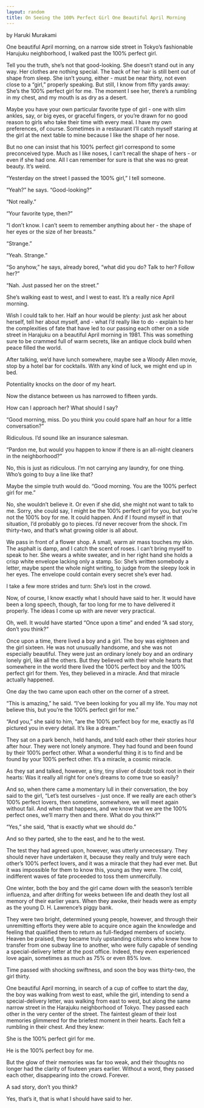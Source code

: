 ```yaml
---
layout: random
title: On Seeing the 100% Perfect Girl One Beautiful April Morning
---
```


by Haruki Murakami

One beautiful April morning, on a narrow side street in Tokyo’s fashionable Harujuku neighborhood, I walked past the 100% perfect girl.

Tell you the truth, she’s not that good-looking. She doesn’t stand out in any way. Her clothes are nothing special. The back of her hair is still bent out of shape from sleep. She isn’t young, either - must be near thirty, not even close to a “girl,” properly speaking. But still, I know from fifty yards away: She’s the 100% perfect girl for me. The moment I see her, there’s a rumbling in my chest, and my mouth is as dry as a desert.

Maybe you have your own particular favorite type of girl - one with slim ankles, say, or big eyes, or graceful fingers, or you’re drawn for no good reason to girls who take their time with every meal. I have my own preferences, of course. Sometimes in a restaurant I’ll catch myself staring at the girl at the next table to mine because I like the shape of her nose.

But no one can insist that his 100% perfect girl correspond to some preconceived type. Much as I like noses, I can’t recall the shape of hers - or even if she had one. All I can remember for sure is that she was no great beauty. It’s weird.

“Yesterday on the street I passed the 100% girl,” I tell someone.

“Yeah?” he says. “Good-looking?”

“Not really.”

“Your favorite type, then?”

“I don’t know. I can’t seem to remember anything about her - the shape of her eyes or the size of her breasts.”

“Strange.”

“Yeah. Strange.”

“So anyhow,” he says, already bored, “what did you do? Talk to her? Follow her?”

“Nah. Just passed her on the street.”

She’s walking east to west, and I west to east. It’s a really nice April morning.

Wish I could talk to her. Half an hour would be plenty: just ask her about herself, tell her about myself, and - what I’d really like to do - explain to her the complexities of fate that have led to our passing each other on a side street in Harajuku on a beautiful April morning in 1981. This was something sure to be crammed full of warm secrets, like an antique clock build when peace filled the world.

After talking, we’d have lunch somewhere, maybe see a Woody Allen movie, stop by a hotel bar for cocktails. With any kind of luck, we might end up in bed.

Potentiality knocks on the door of my heart.

Now the distance between us has narrowed to fifteen yards.

How can I approach her? What should I say?

“Good morning, miss. Do you think you could spare half an hour for a little conversation?”

Ridiculous. I’d sound like an insurance salesman.

“Pardon me, but would you happen to know if there is an all-night cleaners in the neighborhood?”

No, this is just as ridiculous. I’m not carrying any laundry, for one thing. Who’s going to buy a line like that?

Maybe the simple truth would do. “Good morning. You are the 100% perfect girl for me.”

No, she wouldn’t believe it. Or even if she did, she might not want to talk to me. Sorry, she could say, I might be the 100% perfect girl for you, but you’re not the 100% boy for me. It could happen. And if I found myself in that situation, I’d probably go to pieces. I’d never recover from the shock. I’m thirty-two, and that’s what growing older is all about.

We pass in front of a flower shop. A small, warm air mass touches my skin. The asphalt is damp, and I catch the scent of roses. I can’t bring myself to speak to her. She wears a white sweater, and in her right hand she holds a crisp white envelope lacking only a stamp. So: She’s written somebody a letter, maybe spent the whole night writing, to judge from the sleepy look in her eyes. The envelope could contain every secret she’s ever had.

I take a few more strides and turn: She’s lost in the crowd.

Now, of course, I know exactly what I should have said to her. It would have been a long speech, though, far too long for me to have delivered it properly. The ideas I come up with are never very practical.

Oh, well. It would have started “Once upon a time” and ended “A sad story, don’t you think?”

Once upon a time, there lived a boy and a girl. The boy was eighteen and the girl sixteen. He was not unusually handsome, and she was not especially beautiful. They were just an ordinary lonely boy and an ordinary lonely girl, like all the others. But they believed with their whole hearts that somewhere in the world there lived the 100% perfect boy and the 100% perfect girl for them. Yes, they believed in a miracle. And that miracle actually happened.

One day the two came upon each other on the corner of a street.

“This is amazing,” he said. “I’ve been looking for you all my life. You may not believe this, but you’re the 100% perfect girl for me.”

“And you,” she said to him, “are the 100% perfect boy for me, exactly as I’d pictured you in every detail. It’s like a dream.”

They sat on a park bench, held hands, and told each other their stories hour after hour. They were not lonely anymore. They had found and been found by their 100% perfect other. What a wonderful thing it is to find and be found by your 100% perfect other. It’s a miracle, a cosmic miracle.

As they sat and talked, however, a tiny, tiny sliver of doubt took root in their hearts: Was it really all right for one’s dreams to come true so easily?

And so, when there came a momentary lull in their conversation, the boy said to the girl, “Let’s test ourselves - just once. If we really are each other’s 100% perfect lovers, then sometime, somewhere, we will meet again without fail. And when that happens, and we know that we are the 100% perfect ones, we’ll marry then and there. What do you think?”

“Yes,” she said, “that is exactly what we should do.”

And so they parted, she to the east, and he to the west.

The test they had agreed upon, however, was utterly unnecessary. They should never have undertaken it, because they really and truly were each other’s 100% perfect lovers, and it was a miracle that they had ever met. But it was impossible for them to know this, young as they were. The cold, indifferent waves of fate proceeded to toss them unmercifully.

One winter, both the boy and the girl came down with the season’s terrible influenza, and after drifting for weeks between life and death they lost all memory of their earlier years. When they awoke, their heads were as empty as the young D. H. Lawrence’s piggy bank.

They were two bright, determined young people, however, and through their unremitting efforts they were able to acquire once again the knowledge and feeling that qualified them to return as full-fledged members of society. Heaven be praised, they became truly upstanding citizens who knew how to transfer from one subway line to another, who were fully capable of sending a special-delivery letter at the post office. Indeed, they even experienced love again, sometimes as much as 75% or even 85% love.

Time passed with shocking swiftness, and soon the boy was thirty-two, the girl thirty.

One beautiful April morning, in search of a cup of coffee to start the day, the boy was walking from west to east, while the girl, intending to send a special-delivery letter, was walking from east to west, but along the same narrow street in the Harajuku neighborhood of Tokyo. They passed each other in the very center of the street. The faintest gleam of their lost memories glimmered for the briefest moment in their hearts. Each felt a rumbling in their chest. And they knew:

She is the 100% perfect girl for me.

He is the 100% perfect boy for me.

But the glow of their memories was far too weak, and their thoughts no longer had the clarity of fouteen years earlier. Without a word, they passed each other, disappearing into the crowd. Forever.

A sad story, don’t you think?

Yes, that’s it, that is what I should have said to her.
